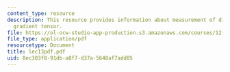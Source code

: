 ```yaml
---
content_type: resource
description: This resource provides information about measurement of displacement
  gradient tensor.
file: https://ol-ocw-studio-app-production.s3.amazonaws.com/courses/12-005-applications-of-continuum-mechanics-to-earth-atmospheric-and-planetary-sciences-spring-2006/8ec303f891dba8f7d37a5648af7add85_lec13pdf.pdf
file_type: application/pdf
resourcetype: Document
title: lec13pdf.pdf
uid: 8ec303f8-91db-a8f7-d37a-5648af7add85
---
```

